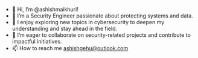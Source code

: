 - 👋 Hi, I’m @ashishmaikhuri!
- 👀 I’m a Security Engineer passionate about protecting systems and data.
- 🌱 I enjoy exploring new topics in cybersecurity to deepen my understanding and stay ahead in the field.
- 💞️ I’m eager to collaborate on security-related projects and contribute to impactful initiatives.
- 📫 How to reach me ashishgehu@outlook.com

<!---
ashishmaikhuri/ashishmaikhuri is a ✨ special ✨ repository because its `README.md` (this file) appears on your GitHub profile.
You can click the Preview link to take a look at your changes.
--->
